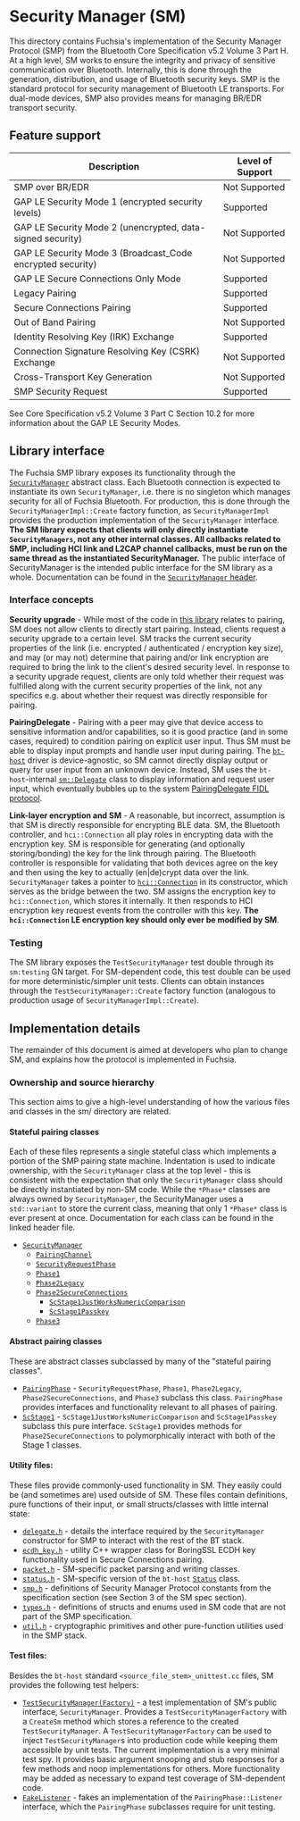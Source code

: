 # Security Manager (SM)
This directory contains Fuchsia's implementation of the Security Manager Protocol (SMP) from the Bluetooth Core Specification v5.2 Volume 3 Part H. At a high level, SM works to ensure the integrity and privacy of sensitive communication over Bluetooth. Internally, this is done through the generation, distribution, and usage of Bluetooth security keys. SMP is the standard protocol for security management of Bluetooth LE transports. For dual-mode devices, SMP also provides means for managing BR/EDR transport security.


## Feature support
Description                                                | Level of Support
-----------------------------------------------------------|---------------------------
SMP over BR/EDR                                            | Not Supported
GAP LE Security Mode 1 (encrypted security levels)         | Supported
GAP LE Security Mode 2 (unencrypted, data-signed security) | Not Supported
GAP LE Security Mode 3 (Broadcast_Code encrypted security) | Not Supported
GAP LE Secure Connections Only Mode                        | Supported
Legacy Pairing                                             | Supported
Secure Connections Pairing                                 | Supported
Out of Band Pairing                                        | Not Supported
Identity Resolving Key (IRK) Exchange                      | Supported
Connection Signature Resolving Key (CSRK) Exchange         | Not Supported
Cross-Transport Key Generation                             | Not Supported
SMP Security Request                                       | Supported

See Core Specification v5.2 Volume 3 Part C Section 10.2 for more information about the GAP LE Security Modes.

## Library interface
The Fuchsia SMP library exposes its functionality through the [`SecurityManager`](/src/connectivity/bluetooth/core/bt-host/sm/security_manager.h) abstract class. Each Bluetooth connection is expected to instantiate its own `SecurityManager`, i.e. there is no singleton which manages security for all of Fuchsia Bluetooth. For production, this is done through the `SecurityManagerImpl::Create` factory function, as `SecurityManagerImpl` provides the production implementation of the `SecurityManager` interface. **The SM library expects that clients will only directly instantiate `SecurityManagers`, not any other internal classes. All callbacks related to SMP, including HCI link and L2CAP channel callbacks, must be run on the same thread as the instantiated SecurityManager.** The public interface of SecurityManager is the intended public interface for the SM library as a whole. Documentation can be found in the [`SecurityManager` header](/src/connectivity/bluetooth/core/bt-host/sm/security_manager.h).


### Interface concepts
**Security upgrade** - While most of the code in [this library](/src/connectivity/bluetooth/core/bt-host/sm/) relates to pairing, SM does not allow clients to directly start pairing. Instead, clients request a security upgrade to a certain level. SM tracks the current security properties of the link (i.e. encrypted / authenticated / encryption key size), and may (or may not) determine that pairing and/or link encryption are required to bring the link to the client's desired security level. In response to a security upgrade request, clients are only told whether their request was fulfilled along with the current security properties of the link, not any specifics e.g. about whether their request was directly responsible for pairing.

**PairingDelegate** - Pairing with a peer may give that device access to sensitive information and/or capabilities, so it is good practice (and in some cases, required) to condition pairing on explicit user input. Thus SM must be able to display input prompts and handle user input during pairing. The [`bt-host`](/src/connectivity/bluetooth/core/bt-host/README.md) driver is device-agnostic, so SM cannot directly display output or query for user input from an unknown device. Instead, SM uses the `bt-host`-internal [`sm::Delegate`](/src/connectivity/bluetooth/core/bt-host/sm/delegate.h) class to display information and request user input, which eventually bubbles up to the system [PairingDelegate FIDL protocol](/sdk/fidl/fuchsia.bluetooth.sys/pairing_delegate.fidl).

**Link-layer encryption and SM** - A reasonable, but incorrect, assumption is that SM is directly responsible for encrypting BLE data. SM, the Bluetooth controller, and `hci::Connection` all play roles in encrypting data with the encryption key. SM is responsible for generating (and optionally storing/bonding) the key for the link through pairing. The Bluetooth controller is responsible for validating that both devices agree on the key and then using the key to actually (en|de)crypt data over the link. `SecurityManager` takes a pointer to [`hci::Connection`](/src/connectivity/bluetooth/core/bt-host/hci/connection.h) in its constructor, which serves as the bridge between the two. SM assigns the encryption key to `hci::Connection`, which stores it internally. It then responds to HCI encryption key request events from the controller with this key. **The `hci::Connection` LE encryption key should only ever be modified by SM**.

### Testing
The SM library exposes the `TestSecurityManager` test double through its `sm:testing` GN target. For SM-dependent code, this test double can be used for more deterministic/simpler unit tests. Clients can obtain instances through the `TestSecurityManager::Create` factory function (analogous to production usage of `SecurityManagerImpl::Create`).


## Implementation details
The remainder of this document is aimed at developers who plan to change SM, and explains how the protocol is implemented in Fuchsia.


### Ownership and source hierarchy
This section aims to give a high-level understanding of how the various files and classes in the sm/ directory are related.

#### Stateful pairing classes
Each of these files represents a single stateful class which implements a portion of the SMP pairing state machine. Indentation is used to indicate ownership, with the `SecurityManager` class at the top level - this is consistent with the expectation that only the `SecurityManager` class should be directly instantiated by non-SM code. While the `*Phase*` classes are always owned by `SecurityManager`, the SecurityManager uses a `std::variant` to store the current class, meaning that only 1 `*Phase*` class is ever present at once. Documentation for each class can be found in the linked header file.

- [`SecurityManager`](/src/connectivity/bluetooth/core/bt-host/sm/security_manager.h)
  - [`PairingChannel`](/src/connectivity/bluetooth/core/bt-host/sm/pairing_channel.h)
  - [`SecurityRequestPhase`](/src/connectivity/bluetooth/core/bt-host/sm/security_request_phase.h)
  - [`Phase1`](/src/connectivity/bluetooth/core/bt-host/sm/phase_1.h)
  - [`Phase2Legacy`](/src/connectivity/bluetooth/core/bt-host/sm/phase_2_legacy.h)
  - [`Phase2SecureConnections`](/src/connectivity/bluetooth/core/bt-host/sm/phase_2_secure_connections.h)
    - [`ScStage1JustWorksNumericComparison`](/src/connectivity/bluetooth/core/bt-host/sm/sc_stage_1_just_works_numeric_comparison.h)
    - [`ScStage1Passkey`](/src/connectivity/bluetooth/core/bt-host/sm/sc_stage_1_passkey.h)
  - [`Phase3`](/src/connectivity/bluetooth/core/bt-host/sm/phase_3.h)

#### Abstract pairing classes
These are abstract classes subclassed by many of the "stateful pairing classes".
* [`PairingPhase`](/src/connectivity/bluetooth/core/bt-host/sm/pairing_phase.h) - `SecurityRequestPhase`, `Phase1`, `Phase2Legacy`, `Phase2SecureConnections`, and `Phase3` subclass this class. `PairingPhase` provides interfaces and functionality relevant to all phases of pairing.
* [`ScStage1`](/src/connectivity/bluetooth/core/bt-host/sm/sc_stage_1.h) - `ScStage1JustWorksNumericComparison` and `ScStage1Passkey` subclass this pure interface. `ScStage1` provides methods for `Phase2SecureConnections` to polymorphically interact with both of the Stage 1 classes.

#### Utility files:
These files provide commonly-used functionality in SM. They easily could be (and sometimes are) used outside of SM. These files contain definitions, pure functions of their input, or small structs/classes with little internal state:
  * [`delegate.h`](/src/connectivity/bluetooth/core/bt-host/sm/delegate.h) - details the interface required by the `SecurityManager` constructor for SMP to interact with the rest of the BT stack.
  * [`ecdh_key.h`](/src/connectivity/bluetooth/core/bt-host/sm/ecdh_key.h) - utility C++ wrapper class for BoringSSL ECDH key functionality used in Secure Connections pairing.
  * [`packet.h`](/src/connectivity/bluetooth/core/bt-host/sm/packet.h) - SM-specific packet parsing and writing classes.
  * [`status.h`](/src/connectivity/bluetooth/core/bt-host/sm/status.h) - SM-specific version of the `bt-host` [`Status`](/src/connectivity/bluetooth/core/bt-host/common/status.h) class.
  * [`smp.h`](/src/connectivity/bluetooth/core/bt-host/sm/smp.h) - definitions of Security Manager Protocol constants from the specification section (see Section 3 of the SM spec section).
  * [`types.h`](/src/connectivity/bluetooth/core/bt-host/sm/types.h) - definitions of structs and enums used in SM code that are not part of the SMP specification.
  * [`util.h`](/src/connectivity/bluetooth/core/bt-host/sm/util.h) - cryptographic primitives and other pure-function utilities used in the SMP stack.

#### Test files:
Besides the `bt-host` standard `<source_file_stem>_unittest.cc` files, SM provides the following test helpers:
* [`TestSecurityManager(Factory)`](/src/connectivity/bluetooth/core/bt-host/sm/test_security_manager.h) - a test implementation of SM's public interface, `SecurityManager`. Provides a `TestSecurityManagerFactory` with a `CreateSm` method which stores a reference to the created `TestSecurityManager`. A `TestSecurityManagerFactory` can be used to inject `TestSecurityManager`s into production code while keeping them accessible by unit tests. The current implementation is a very minimal test spy. It provides basic argument snooping and stub responses for a few methods and noop implementations for others. More functionality may be added as necessary to expand test coverage of SM-dependent code.
* [`FakeListener`](/src/connectivity/bluetooth/core/bt-host/sm/fake_phase_listener.h) - fakes an implementation of the `PairingPhase::Listener` interface, which the `PairingPhase` subclasses require for unit testing.
